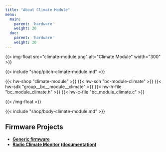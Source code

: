 ```yaml
---
title: "About Climate Module"
menu:
  main:
    parent: 'hardware'
    weight: 20
  doc:
    parent: 'hardware'
    weight: 20
---
```


{{< img-float src="climate-module.png" alt="Climate Module" width="300" >}}

{{< include "shop/pitch-climate-module.md" >}}

{{< hw-shop "climate-module" >}}
{{< hw-sch "bc-module-climate" >}}
{{< hw-sdk "group__bc__module__climate" >}}
{{< hw-h-file "bc_module_climate.h" >}}
{{< hw-c-file "bc_module_climate.c" >}}

{{< /img-float >}}

{{< include "shop/body-climate-module.md" >}}

## Firmware Projects

* [**Generic firmware**](https://github.com/bigclownlabs/bcf-generic-node/releases)
* [**Radio Climate Monitor**](https://github.com/bigclownlabs/bcf-radio-climate-monitor/releases) [**(documentation)**](https://www.bigclown.com/doc/projects/radio-climate-monitor/)
